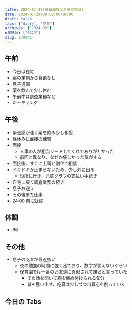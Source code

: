 ```yaml
---
title: 2024-02-29[役員面接と息子の吃音]
date: 2024-02-29T00:00:00+09:00
draft: false
tags: ["diary", "吃音"]
archives: ["2024-02"]
n年日記: ["0229"]
slug: 170941
---
```


## 午前

- 今日は在宅
- 案の定朝から食欲なし
- 息子通園
- 薬を飲んで少し休む
- 午前中は調査業務など
- ミーティング

## 午後

- 緊張感が強く薬を飲み少し休憩
- 昼休みに面接の練習
- 面接
  - 人事の人が相当リードしてくれてありがたかった
  - 前回と異なり、なぜか優しかった気がする
- 面接後、すぐに上司と別件で相談
- ドキドキが止まらないため、少し外に出る
  - 役所に行き、児童クラブの支払い手続き
- 自宅に戻り調査業務の続き
- 息子お迎え
- その後また仕事
- 24:00 前に就寝

## 体調

- 66

## その他

- 息子の吃音が最近強い
  - 夜の勉強の時間に強く出ており、数字が言えないぐらい
  - 保育園では一番のお友達に真似されて嫌だと言っていた
    - その話を聞いて胸を締め付けられる気分
    - 昔を思い出す、吃音は少しづつ自尊心を削っていく

## 今日の Tabs

